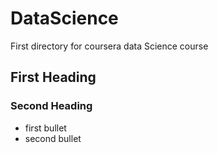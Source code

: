 # DataScience
First directory for coursera data Science course

## First Heading
### Second Heading

* first bullet
* second bullet
